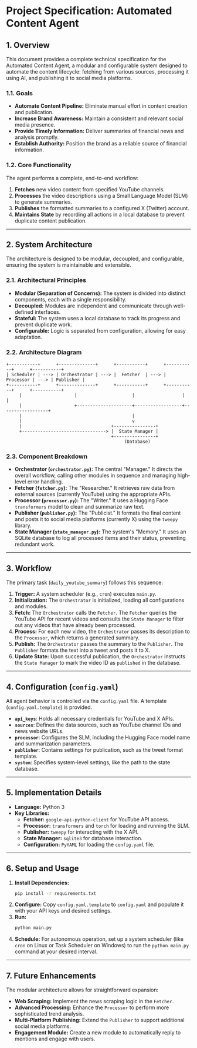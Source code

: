 # Project Specification: Automated Content Agent

## 1. Overview

This document provides a complete technical specification for the Automated Content Agent, a modular and configurable system designed to automate the content lifecycle: fetching from various sources, processing it using AI, and publishing it to social media platforms.

### 1.1. Goals

- **Automate Content Pipeline:** Eliminate manual effort in content creation and publication.
- **Increase Brand Awareness:** Maintain a consistent and relevant social media presence.
- **Provide Timely Information:** Deliver summaries of financial news and analysis promptly.
- **Establish Authority:** Position the brand as a reliable source of financial information.

### 1.2. Core Functionality

The agent performs a complete, end-to-end workflow:
1.  **Fetches** new video content from specified YouTube channels.
2.  **Processes** the video descriptions using a Small Language Model (SLM) to generate summaries.
3.  **Publishes** the formatted summaries to a configured X (Twitter) account.
4.  **Maintains State** by recording all actions in a local database to prevent duplicate content publication.

---

## 2. System Architecture

The architecture is designed to be modular, decoupled, and configurable, ensuring the system is maintainable and extensible.

### 2.1. Architectural Principles

- **Modular (Separation of Concerns):** The system is divided into distinct components, each with a single responsibility.
- **Decoupled:** Modules are independent and communicate through well-defined interfaces.
- **Stateful:** The system uses a local database to track its progress and prevent duplicate work.
- **Configurable:** Logic is separated from configuration, allowing for easy adaptation.

### 2.2. Architecture Diagram

```
+-----------+      +--------------+      +-----------+      +-----------+      +-----------+
| Scheduler | ---> | Orchestrator | ---> |  Fetcher  | ---> | Processor | ---> | Publisher |
+-----------+      +--------------+      +-----------+      +-----------+      +-----------+
     |                    |                     |                  |                  |
     |                    +---------------------+------------------+------------------+
     |                                          |
     |                                          v
     |                                  +----------------+
     +--------------------------------> |  State Manager |
                                        +----------------+
                                             (Database)
```

### 2.3. Component Breakdown

- **Orchestrator (`orchestrator.py`):** The central "Manager." It directs the overall workflow, calling other modules in sequence and managing high-level error handling.
- **Fetcher (`fetcher.py`):** The "Researcher." It retrieves raw data from external sources (currently YouTube) using the appropriate APIs.
- **Processor (`processor.py`):** The "Writer." It uses a Hugging Face `transformers` model to clean and summarize raw text.
- **Publisher (`publisher.py`):** The "Publicist." It formats the final content and posts it to social media platforms (currently X) using the `tweepy` library.
- **State Manager (`state_manager.py`):** The system's "Memory." It uses an SQLite database to log all processed items and their status, preventing redundant work.

---

## 3. Workflow

The primary task (`daily_youtube_summary`) follows this sequence:

1.  **Trigger:** A system scheduler (e.g., `cron`) executes `main.py`.
2.  **Initialization:** The `Orchestrator` is initialized, loading all configurations and modules.
3.  **Fetch:** The `Orchestrator` calls the `Fetcher`. The `Fetcher` queries the YouTube API for recent videos and consults the `State Manager` to filter out any videos that have already been processed.
4.  **Process:** For each new video, the `Orchestrator` passes its description to the `Processor`, which returns a generated summary.
5.  **Publish:** The `Orchestrator` passes the summary to the `Publisher`. The `Publisher` formats the text into a tweet and posts it to X.
6.  **Update State:** Upon successful publication, the `Orchestrator` instructs the `State Manager` to mark the video ID as `published` in the database.

---

## 4. Configuration (`config.yaml`)

All agent behavior is controlled via the `config.yaml` file. A template (`config.yaml.template`) is provided.

- **`api_keys`**: Holds all necessary credentials for YouTube and X APIs.
- **`sources`**: Defines the data sources, such as YouTube channel IDs and news website URLs.
- **`processor`**: Configures the SLM, including the Hugging Face model name and summarization parameters.
- **`publisher`**: Contains settings for publication, such as the tweet format template.
- **`system`**: Specifies system-level settings, like the path to the state database.

---

## 5. Implementation Details

- **Language:** Python 3
- **Key Libraries:**
    - **Fetcher:** `google-api-python-client` for YouTube API access.
    - **Processor:** `transformers` and `torch` for loading and running the SLM.
    - **Publisher:** `tweepy` for interacting with the X API.
    - **State Manager:** `sqlite3` for database interaction.
    - **Configuration:** `PyYAML` for loading the `config.yaml` file.

---

## 6. Setup and Usage

1.  **Install Dependencies:**
    ```bash
    pip install -r requirements.txt
    ```
2.  **Configure:** Copy `config.yaml.template` to `config.yaml` and populate it with your API keys and desired settings.
3.  **Run:**
    ```bash
    python main.py
    ```
4.  **Schedule:** For autonomous operation, set up a system scheduler (like `cron` on Linux or Task Scheduler on Windows) to run the `python main.py` command at your desired interval.

---

## 7. Future Enhancements

The modular architecture allows for straightforward expansion:

- **Web Scraping:** Implement the news scraping logic in the `Fetcher`.
- **Advanced Processing:** Enhance the `Processor` to perform more sophisticated trend analysis.
- **Multi-Platform Publishing:** Extend the `Publisher` to support additional social media platforms.
- **Engagement Module:** Create a new module to automatically reply to mentions and engage with users.
